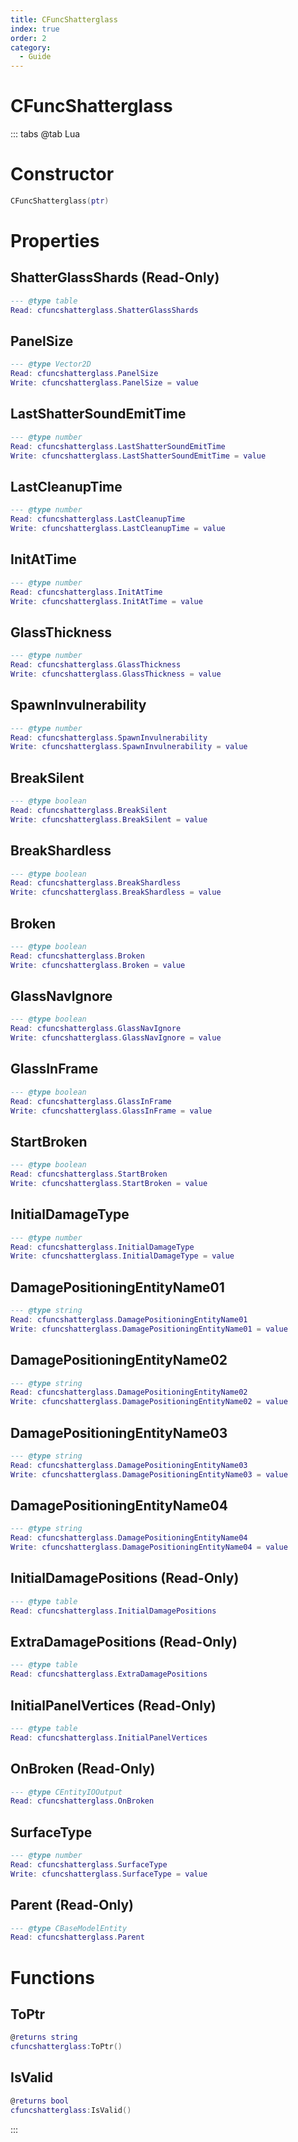 ```yaml
---
title: CFuncShatterglass
index: true
order: 2
category:
  - Guide
---
```


# CFuncShatterglass

::: tabs
@tab Lua
# Constructor
```lua
CFuncShatterglass(ptr)
```
# Properties
## ShatterGlassShards (Read-Only)
```lua
--- @type table
Read: cfuncshatterglass.ShatterGlassShards
```
## PanelSize 
```lua
--- @type Vector2D
Read: cfuncshatterglass.PanelSize
Write: cfuncshatterglass.PanelSize = value
```
## LastShatterSoundEmitTime 
```lua
--- @type number
Read: cfuncshatterglass.LastShatterSoundEmitTime
Write: cfuncshatterglass.LastShatterSoundEmitTime = value
```
## LastCleanupTime 
```lua
--- @type number
Read: cfuncshatterglass.LastCleanupTime
Write: cfuncshatterglass.LastCleanupTime = value
```
## InitAtTime 
```lua
--- @type number
Read: cfuncshatterglass.InitAtTime
Write: cfuncshatterglass.InitAtTime = value
```
## GlassThickness 
```lua
--- @type number
Read: cfuncshatterglass.GlassThickness
Write: cfuncshatterglass.GlassThickness = value
```
## SpawnInvulnerability 
```lua
--- @type number
Read: cfuncshatterglass.SpawnInvulnerability
Write: cfuncshatterglass.SpawnInvulnerability = value
```
## BreakSilent 
```lua
--- @type boolean
Read: cfuncshatterglass.BreakSilent
Write: cfuncshatterglass.BreakSilent = value
```
## BreakShardless 
```lua
--- @type boolean
Read: cfuncshatterglass.BreakShardless
Write: cfuncshatterglass.BreakShardless = value
```
## Broken 
```lua
--- @type boolean
Read: cfuncshatterglass.Broken
Write: cfuncshatterglass.Broken = value
```
## GlassNavIgnore 
```lua
--- @type boolean
Read: cfuncshatterglass.GlassNavIgnore
Write: cfuncshatterglass.GlassNavIgnore = value
```
## GlassInFrame 
```lua
--- @type boolean
Read: cfuncshatterglass.GlassInFrame
Write: cfuncshatterglass.GlassInFrame = value
```
## StartBroken 
```lua
--- @type boolean
Read: cfuncshatterglass.StartBroken
Write: cfuncshatterglass.StartBroken = value
```
## InitialDamageType 
```lua
--- @type number
Read: cfuncshatterglass.InitialDamageType
Write: cfuncshatterglass.InitialDamageType = value
```
## DamagePositioningEntityName01 
```lua
--- @type string
Read: cfuncshatterglass.DamagePositioningEntityName01
Write: cfuncshatterglass.DamagePositioningEntityName01 = value
```
## DamagePositioningEntityName02 
```lua
--- @type string
Read: cfuncshatterglass.DamagePositioningEntityName02
Write: cfuncshatterglass.DamagePositioningEntityName02 = value
```
## DamagePositioningEntityName03 
```lua
--- @type string
Read: cfuncshatterglass.DamagePositioningEntityName03
Write: cfuncshatterglass.DamagePositioningEntityName03 = value
```
## DamagePositioningEntityName04 
```lua
--- @type string
Read: cfuncshatterglass.DamagePositioningEntityName04
Write: cfuncshatterglass.DamagePositioningEntityName04 = value
```
## InitialDamagePositions (Read-Only)
```lua
--- @type table
Read: cfuncshatterglass.InitialDamagePositions
```
## ExtraDamagePositions (Read-Only)
```lua
--- @type table
Read: cfuncshatterglass.ExtraDamagePositions
```
## InitialPanelVertices (Read-Only)
```lua
--- @type table
Read: cfuncshatterglass.InitialPanelVertices
```
## OnBroken (Read-Only)
```lua
--- @type CEntityIOOutput
Read: cfuncshatterglass.OnBroken
```
## SurfaceType 
```lua
--- @type number
Read: cfuncshatterglass.SurfaceType
Write: cfuncshatterglass.SurfaceType = value
```
## Parent (Read-Only)
```lua
--- @type CBaseModelEntity
Read: cfuncshatterglass.Parent
```
# Functions
## ToPtr
```lua
@returns string
cfuncshatterglass:ToPtr()
```
## IsValid
```lua
@returns bool
cfuncshatterglass:IsValid()
```

:::